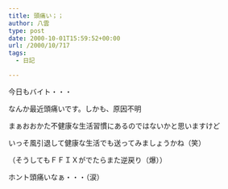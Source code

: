 ```yaml
---
title: 頭痛い；；
author: 八雲
type: post
date: 2000-10-01T15:59:52+00:00
url: /2000/10/717
tags:
  - 日記

---
```

今日もバイト・・・
  
なんか最近頭痛いです。しかも、原因不明
  
まぁおおかた不健康な生活習慣にあるのではないかと思いますけど
  
いっそ風引退して健康な生活でも送ってみましょうかね（笑）
  
（そうしてもＦＦＩＸがでたらまた逆戻り（爆））

ホント頭痛いなぁ・・・（涙）
